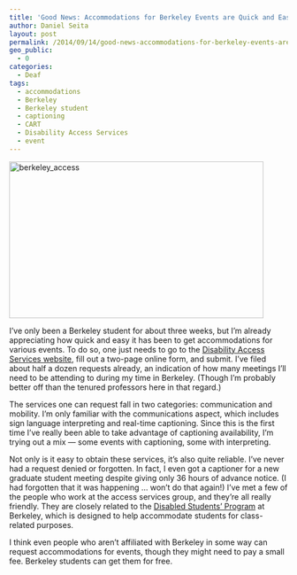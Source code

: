 ```yaml
---
title: 'Good News: Accommodations for Berkeley Events are Quick and Easy to Obtain'
author: Daniel Seita
layout: post
permalink: /2014/09/14/good-news-accommodations-for-berkeley-events-are-quick-and-easy-to-obtain/
geo_public:
  - 0
categories:
  - Deaf
tags:
  - accommodations
  - Berkeley
  - Berkeley student
  - captioning
  - CART
  - Disability Access Services
  - event
---
```

[<img class="aligncenter size-large wp-image-1985" src="http://seitad.files.wordpress.com/2014/09/berkeley_access.png?w=460" alt="berkeley_access" width="460" height="283" />][1]

I&#8217;ve only been a Berkeley student for about three weeks, but I&#8217;m already appreciating how quick and easy it has been to get accommodations for various events. To do so, one just needs to go to the [Disability Access Services website][2], fill out a two-page online form, and submit. I&#8217;ve filed about half a dozen requests already, an indication of how many meetings I&#8217;ll need to be attending to during my time in Berkeley. (Though I&#8217;m probably better off than the tenured professors here in that regard.)

The services one can request fall in two categories: communication and mobility. I&#8217;m only familiar with the communications aspect, which includes sign language interpreting and real-time captioning. Since this is the first time I&#8217;ve really been able to take advantage of captioning availability, I&#8217;m trying out a mix &#8212; some events with captioning, some with interpreting.

Not only is it easy to obtain these services, it&#8217;s also quite reliable. I&#8217;ve never had a request denied or forgotten. In fact, I even got a captioner for a new graduate student meeting despite giving only 36 hours of advance notice. (I had forgotten that it was happening &#8230; won&#8217;t do that again!) I&#8217;ve met a few of the people who work at the access services group, and they&#8217;re all really friendly. They are closely related to the [Disabled Students&#8217; Program][3] at Berkeley, which is designed to help accommodate students for class-related purposes.

I think even people who aren&#8217;t affiliated with Berkeley in some way can request accommodations for events, though they might need to pay a small fee. Berkeley students can get them for free.

 [1]: https://seitad.files.wordpress.com/2014/09/berkeley_access.png
 [2]: http://access.berkeley.edu/
 [3]: http://dsp.berkeley.edu/